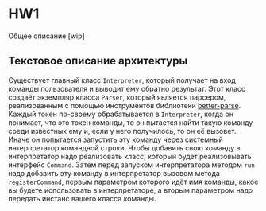 # HW1
Общее описание [wip]
## Текстовое описание архитектуры
Существует главный класс `Interpreter`, который получает на вход команды пользователя и выводит ему обратно результат. 
Этот класс создаёт экземпляр класса `Parser`, который является парсером, реализованным с помощью инструментов библиотеки [better-parse](https://github.com/h0tk3y/better-parse#grammar).
Каждый токен по-своему обрабатывается в `Interpreter`, когда он понимает, что это токен команды, то он пытается найти такую команду среди известных ему и, если у него получилось, то он её вызовет.
Иначе он попытается запустить эту команду через системный интерпретатор командной строки. Чтобы добавить свою команду в интерпретатор надо реализовать класс, который будет реализовывать интерфейс `Command`.
Затем перед запуском интерпретатора методом `run` надо добавить эту команду в интерпретатор вызовом метода `registerCommand`, первым параметром которого идёт имя команды, какое вы будете использовать в интерпретаторе, а вторым параметром надо передать инстанс вашего класса команды.

